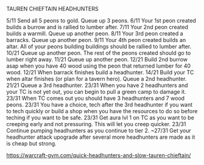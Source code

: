 ﻿TAUREN CHIEFTAIN HEADHUNTERS

5/11 Send all 5 peons to gold. Queue up 3 peons.
6/11 Your 1st peon created builds a burrow and is rallied to lumber after. 7/11 Your 2nd peon created builds a warmill. Queue up another peon. 8/11 Your 3rd peon created a barracks. Queue up another peon.
9/11 Your 4th peon created builds an altar. All of your peons building buildings should be rallied to lumber after.
10/21 Queue up another peon. The rest of the peons created should go to lumber right away.
11/21 Queue up another peon.
12/21 Build 2nd burrow asap when you have 40 wood using the peon that returned lumber for 40 wood.
12/21 When barrack finishes build a headhunter.
14/21 Build your TC when altar finishes (or plan for a tavern hero). Queue a 2nd headhunter.
21/21 Queue a 3rd headhunter.
23/31 When you have 2 headhunters and your TC is not yet out, you can begin to pull a green camp to damage it.
23/31 When TC comes out you should have 3 headhunters and 7 wood peons. 23/31 You have a choice, tech after the 3rd headhunter if you want to tech quickly or build a shop when you have the resources to do so before teching if you want to be safe.
23/31 Get aura lvl 1 on TC as you want to be creeping early and not
pressuring. This will let you creep quicker.
23/31 Continue pumping headhunters as you continue to tier 2.
~27/31 Get your headhunter attack upograde after several more headhunters are made as it is cheap but strong.

https://warcraft-gym.com/quick-headhunters-and-slow-tauren-chieftain/